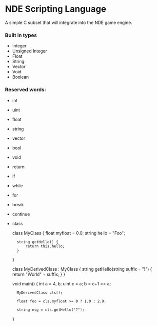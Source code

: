 # NDE Scripting Language

A simple C subset that will integrate into the NDE game engine.

### Built in types
* Integer
* Unsigned Integer
* Float
* String
* Vector
* Void
* Boolean
 
### Reserved words:

* int
* uint
* float
* string
* vector
* bool
* void
* return
* if
* while
* for
* break
* continue
* class

	class MyClass {
		float myfloat = 0.0;
		string hello = "Foo";
		
		string getHello() {
			return this.hello;
		}
	}
	
	class MyDerivedClass : MyClass {
		string getHello(string suffix = "!") {
			return "World" + suffix;
		}
	}
	
    void main() {
    	int a = 4, b;
    	uint c = a;
    	b = c+1 << a;
    	
    	MyDerivedClass cls();
    	
    	float foo = cls.myfloat >= 0 ? 1.0 : 2.0;
    	
    	string msg = cls.getHello("?");
    	
    }

